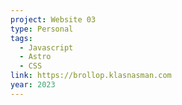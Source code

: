 ```yaml
---
project: Website 03
type: Personal
tags:
  - Javascript
  - Astro
  - CSS
link: https://brollop.klasnasman.com
year: 2023
---
```

